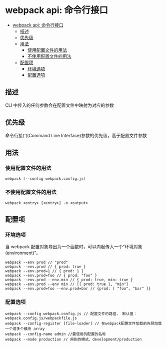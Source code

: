 # webpack api: 命令行接口


- [webpack api: 命令行接口](#webpack-api-命令行接口)
  - [描述](#描述)
  - [优先级](#优先级)
  - [用法](#用法)
    - [使用配置文件的用法](#使用配置文件的用法)
    - [不使用配置文件的用法](#不使用配置文件的用法)
  - [配置项](#配置项)
    - [环境选项](#环境选项)
    - [配置选项](#配置选项)

## 描述

CLI 中传入的任何参数会在配置文件中映射为对应的参数

## 优先级

命令行接口(Command Line Interface)参数的优先级，高于配置文件参数

## 用法

### 使用配置文件的用法

``` shell
webpack [--config webpack.config.js]
```

### 不使用配置文件的用法

``` shell
webpack <entry> [<entry>] -o <output>
```

## 配置项

### 环境选项

当 webpack 配置对象导出为一个函数时，可以向起传入一个"环境对象(environment)"。

``` shell
webpack --env prod // "prod"
webpack --env.prod // { prod: true }
webpack --env.prod=1 // { prod: 1 }
webpack --env.prod=foo // { prod: "foo" }
webpack --env.prod --env.min // { prod: true, min: true }
webpack --env.prod --env min // [{ prod: true }, "min"]
webpack --env.prod=foo --env.prod=bar // {prod: [ "foo", "bar" ]}
```

### 配置选项

``` shell
webpack --config webpack.config.js // 配置文件的路径， 默认值：webpack.config.js/webpackfile.js
webpack --config-register [file-loader] // 在webpack配置文件加载前先预加载一个或多个模块 array
webpack --config-name admin //要使用的配置的名称
webpack --mode production // 用到的模式，development/production
```
